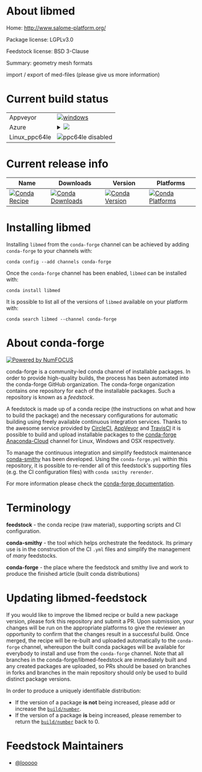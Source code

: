 About libmed
============

Home: http://www.salome-platform.org/

Package license: LGPLv3.0

Feedstock license: BSD 3-Clause

Summary: geometry mesh formats

import / export of med-files (please give us more information)

Current build status
====================


<table><tr>
    <td>Appveyor</td>
    <td>
      <a href="https://ci.appveyor.com/project/conda-forge/libmed-feedstock/branch/master">
        <img alt="windows" src="https://img.shields.io/appveyor/ci/conda-forge/libmed-feedstock/master.svg?label=Windows">
      </a>
    </td>
  </tr>
    
  <tr>
    <td>Azure</td>
    <td>
      <details>
        <summary>
          <a href="https://dev.azure.com/conda-forge/feedstock-builds/_build/latest?definitionId=553&branchName=master">
            <img src="https://dev.azure.com/conda-forge/feedstock-builds/_apis/build/status/libmed-feedstock?branchName=master">
          </a>
        </summary>
        <table>
          <thead><tr><th>Variant</th><th>Status</th></tr></thead>
          <tbody><tr>
              <td>linux_python3.6</td>
              <td>
                <a href="https://dev.azure.com/conda-forge/feedstock-builds/_build/latest?definitionId=553&branchName=master">
                  <img src="https://dev.azure.com/conda-forge/feedstock-builds/_apis/build/status/libmed-feedstock?branchName=master&jobName=linux&configuration=linux_python3.6" alt="variant">
                </a>
              </td>
            </tr><tr>
              <td>linux_python3.7</td>
              <td>
                <a href="https://dev.azure.com/conda-forge/feedstock-builds/_build/latest?definitionId=553&branchName=master">
                  <img src="https://dev.azure.com/conda-forge/feedstock-builds/_apis/build/status/libmed-feedstock?branchName=master&jobName=linux&configuration=linux_python3.7" alt="variant">
                </a>
              </td>
            </tr><tr>
              <td>osx_fortran_compiler_version4python3.6</td>
              <td>
                <a href="https://dev.azure.com/conda-forge/feedstock-builds/_build/latest?definitionId=553&branchName=master">
                  <img src="https://dev.azure.com/conda-forge/feedstock-builds/_apis/build/status/libmed-feedstock?branchName=master&jobName=osx&configuration=osx_fortran_compiler_version4python3.6" alt="variant">
                </a>
              </td>
            </tr><tr>
              <td>osx_fortran_compiler_version4python3.7</td>
              <td>
                <a href="https://dev.azure.com/conda-forge/feedstock-builds/_build/latest?definitionId=553&branchName=master">
                  <img src="https://dev.azure.com/conda-forge/feedstock-builds/_apis/build/status/libmed-feedstock?branchName=master&jobName=osx&configuration=osx_fortran_compiler_version4python3.7" alt="variant">
                </a>
              </td>
            </tr><tr>
              <td>osx_fortran_compiler_version7python3.6</td>
              <td>
                <a href="https://dev.azure.com/conda-forge/feedstock-builds/_build/latest?definitionId=553&branchName=master">
                  <img src="https://dev.azure.com/conda-forge/feedstock-builds/_apis/build/status/libmed-feedstock?branchName=master&jobName=osx&configuration=osx_fortran_compiler_version7python3.6" alt="variant">
                </a>
              </td>
            </tr><tr>
              <td>osx_fortran_compiler_version7python3.7</td>
              <td>
                <a href="https://dev.azure.com/conda-forge/feedstock-builds/_build/latest?definitionId=553&branchName=master">
                  <img src="https://dev.azure.com/conda-forge/feedstock-builds/_apis/build/status/libmed-feedstock?branchName=master&jobName=osx&configuration=osx_fortran_compiler_version7python3.7" alt="variant">
                </a>
              </td>
            </tr><tr>
              <td>win_c_compilervs2015cxx_compilervs2015python3.6</td>
              <td>
                <a href="https://dev.azure.com/conda-forge/feedstock-builds/_build/latest?definitionId=553&branchName=master">
                  <img src="https://dev.azure.com/conda-forge/feedstock-builds/_apis/build/status/libmed-feedstock?branchName=master&jobName=win&configuration=win_c_compilervs2015cxx_compilervs2015python3.6" alt="variant">
                </a>
              </td>
            </tr><tr>
              <td>win_c_compilervs2015cxx_compilervs2015python3.7</td>
              <td>
                <a href="https://dev.azure.com/conda-forge/feedstock-builds/_build/latest?definitionId=553&branchName=master">
                  <img src="https://dev.azure.com/conda-forge/feedstock-builds/_apis/build/status/libmed-feedstock?branchName=master&jobName=win&configuration=win_c_compilervs2015cxx_compilervs2015python3.7" alt="variant">
                </a>
              </td>
            </tr>
          </tbody>
        </table>
      </details>
    </td>
  </tr>
  <tr>
    <td>Linux_ppc64le</td>
    <td>
      <img src="https://img.shields.io/badge/ppc64le-disabled-lightgrey.svg" alt="ppc64le disabled">
    </td>
  </tr>
</table>

Current release info
====================

| Name | Downloads | Version | Platforms |
| --- | --- | --- | --- |
| [![Conda Recipe](https://img.shields.io/badge/recipe-libmed-green.svg)](https://anaconda.org/conda-forge/libmed) | [![Conda Downloads](https://img.shields.io/conda/dn/conda-forge/libmed.svg)](https://anaconda.org/conda-forge/libmed) | [![Conda Version](https://img.shields.io/conda/vn/conda-forge/libmed.svg)](https://anaconda.org/conda-forge/libmed) | [![Conda Platforms](https://img.shields.io/conda/pn/conda-forge/libmed.svg)](https://anaconda.org/conda-forge/libmed) |

Installing libmed
=================

Installing `libmed` from the `conda-forge` channel can be achieved by adding `conda-forge` to your channels with:

```
conda config --add channels conda-forge
```

Once the `conda-forge` channel has been enabled, `libmed` can be installed with:

```
conda install libmed
```

It is possible to list all of the versions of `libmed` available on your platform with:

```
conda search libmed --channel conda-forge
```


About conda-forge
=================

[![Powered by NumFOCUS](https://img.shields.io/badge/powered%20by-NumFOCUS-orange.svg?style=flat&colorA=E1523D&colorB=007D8A)](http://numfocus.org)

conda-forge is a community-led conda channel of installable packages.
In order to provide high-quality builds, the process has been automated into the
conda-forge GitHub organization. The conda-forge organization contains one repository
for each of the installable packages. Such a repository is known as a *feedstock*.

A feedstock is made up of a conda recipe (the instructions on what and how to build
the package) and the necessary configurations for automatic building using freely
available continuous integration services. Thanks to the awesome service provided by
[CircleCI](https://circleci.com/), [AppVeyor](https://www.appveyor.com/)
and [TravisCI](https://travis-ci.org/) it is possible to build and upload installable
packages to the [conda-forge](https://anaconda.org/conda-forge)
[Anaconda-Cloud](https://anaconda.org/) channel for Linux, Windows and OSX respectively.

To manage the continuous integration and simplify feedstock maintenance
[conda-smithy](https://github.com/conda-forge/conda-smithy) has been developed.
Using the ``conda-forge.yml`` within this repository, it is possible to re-render all of
this feedstock's supporting files (e.g. the CI configuration files) with ``conda smithy rerender``.

For more information please check the [conda-forge documentation](https://conda-forge.org/docs/).

Terminology
===========

**feedstock** - the conda recipe (raw material), supporting scripts and CI configuration.

**conda-smithy** - the tool which helps orchestrate the feedstock.
                   Its primary use is in the construction of the CI ``.yml`` files
                   and simplify the management of *many* feedstocks.

**conda-forge** - the place where the feedstock and smithy live and work to
                  produce the finished article (built conda distributions)


Updating libmed-feedstock
=========================

If you would like to improve the libmed recipe or build a new
package version, please fork this repository and submit a PR. Upon submission,
your changes will be run on the appropriate platforms to give the reviewer an
opportunity to confirm that the changes result in a successful build. Once
merged, the recipe will be re-built and uploaded automatically to the
`conda-forge` channel, whereupon the built conda packages will be available for
everybody to install and use from the `conda-forge` channel.
Note that all branches in the conda-forge/libmed-feedstock are
immediately built and any created packages are uploaded, so PRs should be based
on branches in forks and branches in the main repository should only be used to
build distinct package versions.

In order to produce a uniquely identifiable distribution:
 * If the version of a package **is not** being increased, please add or increase
   the [``build/number``](https://conda.io/docs/user-guide/tasks/build-packages/define-metadata.html#build-number-and-string).
 * If the version of a package **is** being increased, please remember to return
   the [``build/number``](https://conda.io/docs/user-guide/tasks/build-packages/define-metadata.html#build-number-and-string)
   back to 0.

Feedstock Maintainers
=====================

* [@looooo](https://github.com/looooo/)


